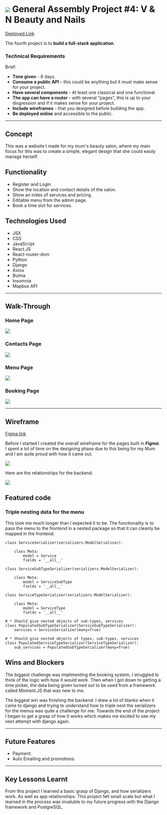 # ![](https://ga-dash.s3.amazonaws.com/production/assets/logo-9f88ae6c9c3871690e33280fcf557f33.png) General Assembly Project #4: V & N Beauty and Nails 

<a href="https://vnbeauty.herokuapp.com/">Deployed Link<a/>

The fourth project is to **build a full-stack application**.

### Technical Requirements

Brief:

* **Time given** - 8 days.
* **Consume a public API** – this could be anything but it must make sense for your project.
* **Have several components** - At least one classical and one functional.
* **The app can have a router** - with several "pages", this is up to your disgression and if it makes sense for your project.
* **Include wireframes** - that you designed before building the app.
* **Be deployed online** and accessible to the public.

---

## Concept

This was a website I made for my mum's beauty salon, where my main focus for this was to create a simple, elegant design that she could easily manage herself.

## Functionality

* Register and Login
* Show the location and contact details of the salon.
* Show an index of services and pricing.
* Editable menu from the admin page.
* Book a time slot for services.

## Technologies Used

* JSX
* CSS
* JavaScript
* React.JS
* React-router-dom
* Python
* Django
* Axios
* Bulma
* Insomnia
* Mapbox API

---

## Walk-Through

### Home Page

<img src="https://imgur.com/vzT0BoL.jpg">

### Contacts Page

<img src="https://imgur.com/PKJuadd.jpg">

### Menu Page

<img src="https://imgur.com/r71gXD8.jpg">

### Booking Page

<img src="https://imgur.com/r71gXD8.jpg">

---

## Wireframe

<a href="https://www.figma.com/file/Y1gbyc00bHPZqZpkZwb8Jd/Dinder?node-id=0%3A1">Figma link<a/>

Before I started I created the overall wireframe for the pages built in ***Figma***. I spent a lot of time on the designing phase due to this being for my Mum and I am quite proud with how it came out.

<img src="https://imgur.com/KO7wk1V.jpg">

Here are the relationships for the backend.

<img src="https://imgur.com/J3mZYAK.jpg">

## Featured code

### Triple nesting data for the menu

This took me much longer than I expected it to be. The functionality is to pass the menu to the frontend in a nested package so that it can cleanly be mapped in the frontend.

```
class ServiceSerializer(serializers.ModelSerializer):

    class Meta:
        model = Service
        fields = '__all__'

class ServiceSubTypeSerializer(serializers.ModelSerializer):

    class Meta:
        model = ServiceSubType
        fields = '__all__'

class ServiceTypeSerializer(serializers.ModelSerializer):

    class Meta:
        model = ServiceType
        fields = '__all__'

# * Should give nested objects of sub-types, services
class PopulatedSubTypeSerializer(ServiceSubTypeSerializer):
    services = ServiceSerializer(many=True)
    
# * Should give nested objects of types, sub-types, services
class PopulatedServiceTypeSerializer(ServiceTypeSerializer):
    sub_services = PopulatedSubTypeSerializer(many=True)
```

## Wins and Blockers

The biggest challenge was implimenting the booking system, I struggled to think of the logic with how it would work. Then when I got down to getting a time picker, the data being given turned out to be used from a framework called Moment.JS that was new to me.

The biggest win was finishing the backend. I drew a lot of blanks when it came to django and trying to understand how to triple nest the serializers for the menus was quite a challenge for me. Towards the end of the project I began to get a grasp of how it works which makes me excited to see my next attempt with django again.

---

## Future Features

* Payment.
* Auto Emailing and promotions.

---

## Key Lessons Learnt

From this project I learned a basic grasp of Django, and how serializers work. As well as app relationships. This project felt small scale but what I learned in the process was invaluble to my future progress with the Django framework and PostgreSQL.

